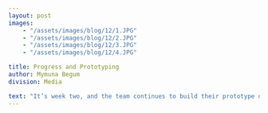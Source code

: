 ```yaml
---
layout: post
images:
    - "/assets/images/blog/12/1.JPG"
    - "/assets/images/blog/12/2.JPG"
    - "/assets/images/blog/12/3.JPG"
    - "/assets/images/blog/12/4.JPG"

title: Progress and Prototyping
author: Mymuna Begum
division: Media

text: "It’s week two, and the team continues to build their prototype of the robot. Three different versions of the shooter and the rope climber were designed and a sheet metal version of the shooter is currently being prototyped. Programming successfully developed vision and mentors have taught every single new member how to CAD."
---
```

